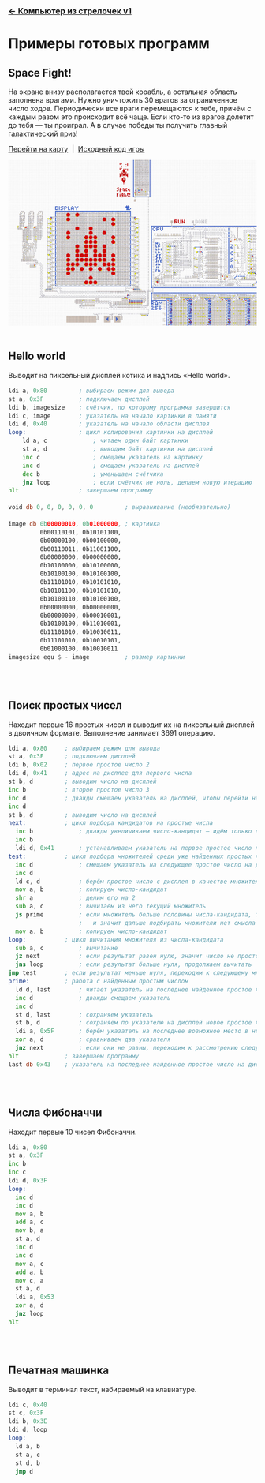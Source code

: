 ﻿### [← Компьютер из стрелочек v1](index.md)

# Примеры готовых программ

## Space Fight!
На экране внизу располагается твой корабль, а остальная область заполнена врагами. Нужно уничтожить 30 врагов за ограниченное число ходов. Периодически все враги перемещаются к тебе, причём с каждым разом это происходит всё чаще. Если кто-то из врагов долетит до тебя — ты проиграл. А в случае победы ты получить главный галактический приз!

[Перейти на карту](https://logic-arrows.io/map-space-fight) &nbsp;|&nbsp; [Исходный код игры](space-fight.asm)

[![Space Fight!](../img/computer-v1-space-fight.jpg)](https://logic-arrows.io/map-space-fight)
<br><br>

## Hello world
Выводит на пиксельный дисплей котика и надпись «Hello world».
```asm
ldi a, 0x80         ; выбираем режим для вывода
st a, 0x3F          ; подключаем дисплей
ldi b, imagesize    ; счётчик, по которому программа завершится
ldi c, image        ; указатель на начало картинки в памяти
ldi d, 0x40         ; указатель на начало области дисплея
loop:               ; цикл копирования картинки на дисплей
    ld a, c             ; читаем один байт картинки
    st a, d             ; выводим байт картинки на дисплей
    inc c               ; смещаем указатель на картинку
    inc d               ; смещаем указатель на дисплей
    dec b               ; уменьшаем счётчика
    jnz loop            ; если счётчик не ноль, делаем новую итерацию
hlt                 ; завершаем программу

void db 0, 0, 0, 0, 0, 0         ; выравнивание (необязательно)

image db 0b00000010, 0b01000000, ; картинка
         0b00110101, 0b10101100,
         0b00000100, 0b00100000,
         0b00110011, 0b11001100,
         0b00000000, 0b00000000,
         0b10100000, 0b10100000,
         0b10100100, 0b10100100,
         0b11101010, 0b10101010,
         0b10101100, 0b10101010,
         0b10100110, 0b10100100,
         0b00000000, 0b00000000,
         0b00000000, 0b00010001,
         0b10100100, 0b11010001,
         0b11101010, 0b10010011,
         0b11101010, 0b10010101,
         0b01000100, 0b10010011
imagesize equ $ - image          ; размер картинки
```
<br><br>

## Поиск простых чисел
Находит первые 16 простых чисел и выводит их на пиксельный дисплей в двоичном формате. Выполнение занимает 3691 операцию.
```asm
ldi a, 0x80     ; выбираем режим для вывода
st a, 0x3F      ; подключаем дисплей
ldi b, 0x02     ; первое простое число 2
ldi d, 0x41     ; адрес на дисплее для первого числа
st b, d         ; выводим число на дисплей
inc b           ; второе простое число 3
inc d           ; дважды смещаем указатель на дисплей, чтобы перейти на следующий ряд
inc d
st b, d         ; выводим число на дисплей
next:           ; цикл подбора кандидатов на простые числа
  inc b             ; дважды увеличиваем число-кандидат – идём только по нечётным числам
  inc b
  ldi d, 0x41       ; устанавливаем указатель на первое простое число на дисплее
test:           ; цикл подбора множителей среди уже найденных простых чисел
  inc d             ; смещаем указатель на следующее простое число на дисплее
  inc d
  ld c, d           ; берём простое число с дисплея в качестве множителя
  mov a, b          ; копируем число-кандидат
  shr a             ; делим его на 2
  sub a, c          ; вычитаем из него текущий множитель
  js prime          ; если множитель больше половины числа-кандидата, то результат будет меньше нуля,
                    ;   и значит дальше подбирать множители нет смысла — мы уже нашли новое простое число
  mov a, b          ; копируем число-кандидат
loop:           ; цикл вычитания множителя из числа-кандидата
  sub a, c          ; вычитание
  jz next           ; если результат равен нулю, значит число не простое, переходим к следующему кандидату
  jns loop          ; если результат больше нуля, продолжаем вычитать
jmp test        ; если результат меньше нуля, переходим к следующему множителю
prime:          ; работа с найденным простым числом
  ld d, last        ; читает указатель на последнее найденное простое число на дисплее
  inc d             ; дважды смещаем указатель
  inc d
  st d, last        ; сохраняем указатель
  st b, d           ; сохраняем по указателю на дисплей новое простое число
  ldi a, 0x5F       ; берём указатель на последнее возможное место в нижнем ряду дисплея
  xor a, d          ; сравниваем два указателя
  jnz next          ; если они не равны, переходим к рассмотрению следующего числа-кандидата
hlt             ; завершаем программу
last db 0x43    ; указатель на последнее найденное простое число на дисплее
```
<br><br>

## Числа Фибоначчи
Находит первые 10 чисел Фибоначчи.
```asm
ldi a, 0x80
st a, 0x3F
inc b
inc c
ldi d, 0x3F
loop:
  inc d
  inc d
  mov a, b
  add a, c
  mov b, a
  st a, d
  inc d
  inc d
  mov a, c
  add a, b
  mov c, a
  st a, d
  ldi a, 0x53
  xor a, d
  jnz loop
hlt
```
<br><br>

## Печатная машинка
Выводит в терминал текст, набираемый на клавиатуре.
```asm
ldi c, 0x40
st c, 0x3F
ldi b, 0x3E
ldi d, loop
loop:
  ld a, b
  st a, c
  st d, b
  jmp d
```
